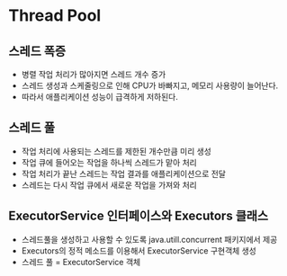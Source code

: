 # Thread Pool


## 스레드 폭증
* 병렬 작업 처리가 많아지면 스레드 개수 증가
* 스레드 생성과 스케줄링으로 인해 CPU가 바빠지고, 메모리 사용량이 늘어난다.
* 따라서 애플리케이션 성능이 급격하게 저하된다.

## 스레드 풀
* 작업 처리에 사용되는 스레드를 제한된 개수만큼 미리 생성
* 작업 큐에 들어오는 작업을 하나씩 스레드가 맡아 처리
* 작업 처리가 끝난 스레드는 작업 결과를 애플리케이션으로 전달
* 스레드는 다시 작업 큐에서 새로운 작업을 가져와 처리


## ExecutorService 인터페이스와 Executors 클래스
* 스레드풀을 생성하고 사용할 수 있도록 java.utill.concurrent 패키지에서 제공
* Executors의 정적 메소드를 이용해서 ExecutorService 구현객체 생성
* 스레드 풀 = ExecutorService 객체